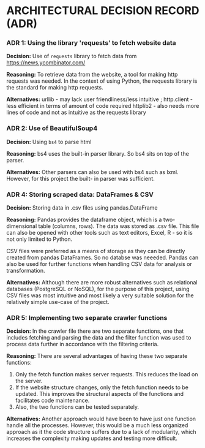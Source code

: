 
# ARCHITECTURAL DECISION RECORD (ADR)

### ADR 1: Using the library 'requests' to fetch website data

**Decision:** Use of `requests` library to fetch data from  https://news.ycombinator.com/

**Reasoning:** To retrieve data from the website, a tool for making http requests was needed. In the context of using
Python, the requests library is the standard for making http requests.  

**Alternatives:** urllib - may lack user friendliness/less intuitive ; http.client - less efficient in terms of amount of code required
httplib2 - also needs more lines of code and not as intuitive as the requests library


### ADR 2: Use of BeautifulSoup4

**Decision:** Using `bs4` to parse html

**Reasoning:** bs4 uses the built-in parser library. So bs4 sits on top of the parser.

**Alternatives:** Other parsers can also be used with bs4 such as lxml. However, for this project the built- in parser was sufficient. 


### ADR 4: Storing scraped data: DataFrames & CSV

**Decision:** Storing data in .csv files using pandas.DataFrame

**Reasoning:** Pandas provides the dataframe object, which is a two-dimensional table (columns, rows). The data was 
stored as .csv file. This file can also be opened with other tools such as text editors, Excel, R - so it is not only
limited to Python. <br> 

CSV files were preferred as a means of storage as they can be directly created from pandas DataFrames. So no databse was neeeded.
Pandas can also be used for further functions when handling CSV data for analysis or transformation.

**Alternatives:** Although there are more robust alternatives such as relational databases (PostgreSQL or NoSQL),
for the purpose of this project, using CSV files was most intuitive and most likely a very suitable
solution for the relatively simple use-case of the project. 


### ADR 5: Implementing two separate crawler functions

**Decision:** In the crawler file there are two separate functions, one that includes fetching and parsing the data and 
the filter function was used to process data further in accordance with the filtering criteria. 

**Reasoning:** There are several advantages of having these two separate functions:

1. Only the fetch function makes server requests. This reduces the load on the server.
2. If the website structure changes, only the fetch function needs to be updated. This improves the structural aspects of
   the functions and facilitates code maintenance. 
3. Also, the two functions can be tested separately. 

**Alternatives:** Another approach would have been to have just one function handle all the processes. However, this would
be a much less organized approach as it the code structure suffers due to a lack of modularity, which increases
the complexity making updates and testing more difficult. 



